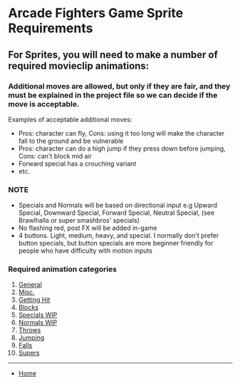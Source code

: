 # Arcade Fighters Game Sprite Requirements

## For Sprites, you will need to make a number of required movieclip animations:

### Additional moves are allowed, but only if they are fair, and they must be explained in the project file so we can decide if the move is acceptable.
Examples of acceptable additional moves: 
- Pros: character can fly, Cons: using it too long will make the character fall to the ground and be vulnerable
- Pros: character can do a high jump if they press down before jumping, Cons: can't block mid air
- Forward special has a crouching variant
- etc.

### NOTE
- Specials and Normals will be based on directional input e.g Upward Special, Downward Special, Forward Special, Neutral Special, (see Brawlhalla or super smashbros' specials)
- No flashing red, post FX will be added in-game
- 4 buttons. Light, medium, heavy, and special. I normally don’t prefer button specials, but button specials are more beginner friendly for people who have difficulty with motion inputs

### Required animation categories
1. [General](./general)
2. [Misc.](./misc)
3. [Getting Hit](./getting-hit)
4. [Blocks](./blocks)
5. [Specials WIP](./specials)
6. [Normals WIP](./normals)
7. [Throws](./throws)
8. [Jumping](./jumping)
9. [Falls](./falls)
10. [Supers](./supers)

---

- [Home](../)
